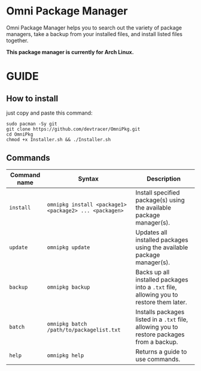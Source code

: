 # Omni Package Manager

Omni Package Manager helps you to search out the variety of package managers, take a backup from your installed files, and install listed files together.

**This package manager is currently for Arch Linux.**

# GUIDE

## How to install

just copy and paste this command:

```
sudo pacman -Sy git
git clone https://github.com/devtracer/OmniPkg.git
cd OmniPkg
chmod +x Installer.sh && ./Installer.sh
```

## Commands

| Command name | Syntax                                             | Description                                                               |
|--------------|----------------------------------------------------|---------------------------------------------------------------------------|
| `install`    | `omnipkg install <package1> <package2> ... <packagen>` | Install specified package(s) using the available package manager(s).      |
| `update`     | `omnipkg update`                                   | Updates all installed packages using the available package manager(s).     |
| `backup`     | `omnipkg backup`                                   | Backs up all installed packages into a `.txt` file, allowing you to restore them later. |
| `batch`      | `omnipkg batch /path/to/packagelist.txt`           | Installs packages listed in a `.txt` file, allowing you to restore packages from a backup. |          
| `help`       | `omnipkg help`                                     | Returns a guide to use commands.                                            |
